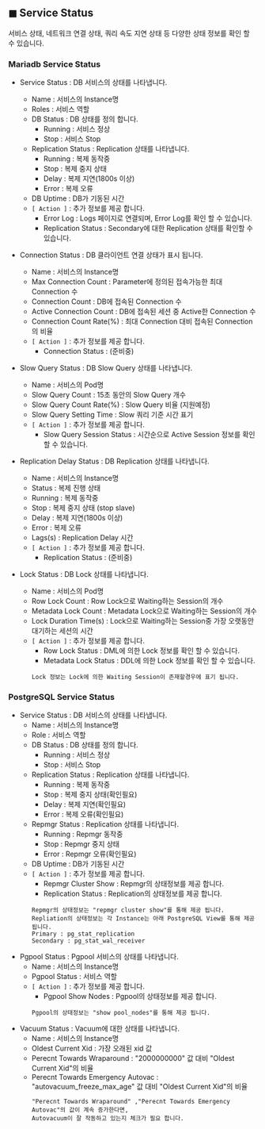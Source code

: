 ## &#9724; Service Status
서비스 상태, 네트워크 연결 상태, 쿼리 속도 지연 상태 등 다양한 상태 정보를 확인 할 수 있습니다. 

### Mariadb Service Status
  - Service Status : DB 서비스의 상태를 나타냅니다.
    - Name : 서비스의 Instance명
    - Roles :  서비스 역할
    - DB Status : DB 상태를 정의 합니다.
      -	Running : 서비스 정상 
      -	Stop : 서비스 Stop
    - Replication Status : Replication 상태를 나타냅니다.
      -	Running : 복제 동작중
      -	Stop : 복제 중지 상태
      -	Delay : 복제 지연(1800s 이상)
      -	Error : 복제 오류
    - DB Uptime : DB가 기동된 시간
    - <code>[ Action ]</code> : 추가 정보를 제공 합니다. 
      - Error Log : Logs 페이지로 연결되며, Error Log를 확인 할 수 있습니다.
      -	Replication Status : Secondary에 대한 Replication 상태를 확인할 수 있습니다.

  - Connection Status : DB 클라이언트 연결 상태가 표시 됩니다.
    - Name : 서비스의 Instance명
    - Max Connection Count : Parameter에 정의된 접속가능한 최대 Connection 수
    - Connection Count : DB에 접속된 Connection 수
    - Active Connection Count : DB에 접속된 세션 중 Active한 Connection 수
    - Connection Count Rate(%) : 최대 Connection 대비 접속된 Connection 의 비율
    - <code>[ Action ]</code> : 추가 정보를 제공 합니다. 
      - Connection Status : (준비중)

  - Slow Query Status : DB Slow Query 상태를 나타냅니다.
    - Name : 서비스의 Pod명
    -	Slow Query Count : 15초 동안의 Slow Query 개수
    -	Slow Query Count Rate(%) :  Slow Query 비율 (지원예정)
    -	Slow Query Setting Time : Slow 쿼리 기준 시간 표기
    - <code>[ Action ]</code> : 추가 정보를 제공 합니다. 
      - Slow Query Session Status : 시간순으로 Active Session 정보를 확인 할 수 있습니다.
          
  - Replication Delay Status : DB Replication 상태를 나타냅니다.
    -	Name : 서비스의 Instance명
    -	Status : 복제 진행 상태
      - Running : 복제 동작중
      - Stop : 복제 중지 상태 (stop slave)
      - Delay : 복제 지연(1800s 이상)
      - Error : 복제 오류
    -	Lags(s) : Replication Delay 시간
    - <code>[ Action ]</code> : 추가 정보를 제공 합니다. 
      - Replication Status : (준비중)
      
  - Lock Status : DB Lock 상태를 나타냅니다.
    - Name : 서비스의 Pod명
    - Row Lock Count : Row Lock으로 Waiting하는 Session의 개수
    - Metadata Lock Count : Metadata Lock으로 Waiting하는 Session의 개수
    - Lock Duration Time(s) :  Lock으로 Waiting하는 Session중 가장 오랫동안 대기하는 세션의 시간
    - <code>[ Action ]</code> : 추가 정보를 제공 합니다.
      - Row Lock Status : DML에 의한 Lock 정보를 확인 할 수 있습니다.
      - Metadata Lock Status : DDL에 의한 Lock 정보를 확인 할 수 있습니다.
      ```
      Lock 정보는 Lock에 의한 Waiting Session이 존재할경우에 표기 됩니다.
      ```

### PostgreSQL Service Status
  - Service Status : DB 서비스의 상태를 나타냅니다.
    - Name : 서비스의 Instance명
    - Role :  서비스 역할
    - DB Status : DB 상태를 정의 합니다.
      -	Running : 서비스 정상 
      -	Stop : 서비스 Stop 
    - Replication Status : Replication 상태를 나타냅니다. 
      -	Running : 복제 동작중
      -	Stop : 복제 중지 상태(확인필요)
      -	Delay : 복제 지연(확인필요)
      -	Error : 복제 오류(확인필요)
    - Repmgr Status : Replication 상태를 나타냅니다.
      -	Running : Repmgr 동작중
      -	Stop : Repmgr 중지 상태
      -	Error : Repmgr 오류(확인필요)
    - DB Uptime : DB가 기동된 시간
    - <code>[ Action ]</code> : 추가 정보를 제공 합니다. 
      - Repmgr Cluster Show : Repmgr의 상태정보를 제공 합니다.
      -	Replication Status : Replication의 상태정보를 제공 합니다.
      ```
      Repmgr의 상태정보는 "repmgr cluster show"를 통해 제공 됩니다.
      Repliation의 상태정보는 각 Instance는 아래 PostgreSQL View를 통해 제공 됩니다.
      Primary : pg_stat_replication
      Secondary : pg_stat_wal_receiver
      ```
  - Pgpool Status : Pgpool 서비스의 상태를 나타냅니다.
    - Name : 서비스의 Instance명
    - Pgpool Status : 서비스 역할
    - <code>[ Action ]</code> : 추가 정보를 제공 합니다. 
      - Pgpool Show Nodes : Pgpool의 상태정보를 제공 합니다.
      ```
      Pgpool의 상태정보는 "show pool_nodes"를 통해 제공 됩니다.
      ```
  - Vacuum Status : Vacuum에 대한 상태를 나타냅니다.
    - Name : 서비스의 Instance명
    - Oldest Current Xid : 가장 오래된 xid 값
    - Perecnt Towards Wraparound : "2000000000" 값 대비 "Oldest Current Xid"의 비율
    - Perecnt Towards Emergency Autovac : "autovacuum_freeze_max_age" 값 대비 "Oldest Current Xid"의 비율
      ```
      "Perecnt Towards Wraparound" ,"Perecnt Towards Emergency Autovac"의 값이 계속 증가한다면, 
      Autovacuum이 잘 작동하고 있는지 체크가 필요 합니다.
      ```
